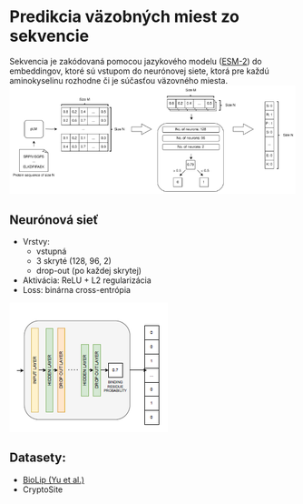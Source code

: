 # Predikcia väzobných miest zo sekvencie
Sekvencia je zakódovaná pomocou jazykového modelu ([ESM-2](ESM.md)) do embeddingov, ktoré sú vstupom do neurónovej siete, ktorá pre každú aminokyselinu rozhodne či je súčasťou väzovného miesta.
![process](process.png)

## Neurónová sieť
* Vrstvy:
  * vstupná
  * 3 skryté (128, 96, 2)
  * drop-out (po každej skrytej) 
* Aktivácia: ReLU + L2 regularizácia
* Loss: binárna cross-entrópia

![nn](nn.png)

## Datasety:
* [BioLip (Yu et al.)](http://www.csbio.sjtu.edu.cn/TargetS/Datasets.html) 
* CryptoSite